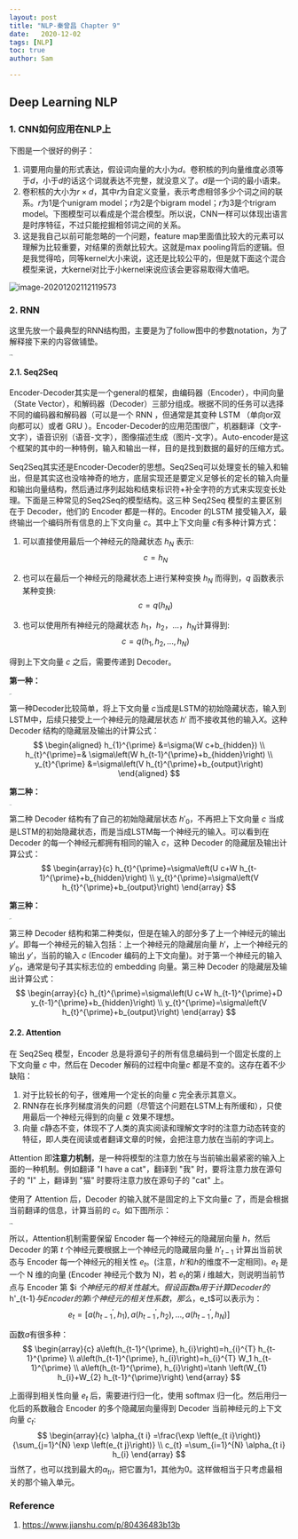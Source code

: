 ```yaml
---
layout: post
title: "NLP-秦曾昌 Chapter 9"
date:   2020-12-02
tags: [NLP]
toc: true
author: Sam

---
```


## Deep Learning NLP

### 1. CNN如何应用在NLP上

下图是一个很好的例子：

1. 词要用向量的形式表达，假设词向量的大小为$d$。卷积核的列向量维度必须等于$d$，小于$d$的话这个词就表达不完整，就没意义了。$d$是一个词的最小语束。
2. 卷积核的大小为$r \times d$，其中$r$为自定义变量，表示考虑相邻多少个词之间的联系。$r$为1是个unigram model；$r$为2是个bigram model；$r$为3是个trigram model。下图模型可以看成是个混合模型。所以说，CNN一样可以体现出语言是时序特征，不过只能挖掘相邻词之间的关系。
3. 这是我自己以前可能忽略的一个问题，feature map里面值比较大的元素可以理解为比较重要，对结果的贡献比较大。这就是max pooling背后的逻辑。但是我觉得哈，同等kernel大小来说，这还是比较公平的，但是就下面这个混合模型来说，大kernel对比于小kernel来说应该会更容易取得大值吧。

![image-20201202112119573](https://i.loli.net/2020/12/02/dJ4jrVqbioKPvTm.png)





### 2. RNN

这里先放一个最典型的RNN结构图，主要是为了follow图中的参数notation，为了解释接下来的内容做铺垫。

<img src="https://i.loli.net/2020/12/03/hJRfCc2b3knpWaF.png" alt="img" style="zoom: 15%;" />



#### 2.1. Seq2Seq

Encoder-Decoder其实是一个general的框架，由编码器（Encoder），中间向量（State Vector），和解码器（Decoder）三部分组成。根据不同的任务可以选择不同的编码器和解码器（可以是一个 RNN ，但通常是其变种 LSTM （单向or双向都可以）或者 GRU ）。Encoder-Decoder的应用范围很广，机器翻译（文字-文字），语音识别（语音-文字），图像描述生成（图片-文字）。Auto-encoder是这个框架的其中的一种特例，输入和输出一样，目的是找到数据的最好的压缩方式。

Seq2Seq其实还是Encoder-Decoder的思想。Seq2Seq可以处理变长的输入和输出，但是其实这也没啥神奇的地方，底层实现还是要定义足够长的定长的输入向量和输出向量结构，然后通过序列起始和结束标识符+补全字符的方式来实现变长处理。下面是三种常见的Seq2Seq的模型结构。这三种 Seq2Seq 模型的主要区别在于 Decoder，他们的 Encoder 都是一样的。Encoder 的LSTM 接受输入$X$，最终输出一个编码所有信息的上下文向量 $c$。其中上下文向量 $c$有多种计算方式：

1. 可以直接使用最后一个神经元的隐藏状态 $h_N$ 表示:
   $$
   c=h_{N}
   $$
   
2. 也可以在最后一个神经元的隐藏状态上进行某种变换 $h_N$ 而得到，$q$ 函数表示某种变换:
   $$
   c=q(h_{N})
   $$
   
3. 也可以使用所有神经元的隐藏状态 $h_1$，$h_2$，...，$h_N$计算得到:
   $$
   c=q(h_1,h_2,...,h_N)
   $$
   

得到上下文向量 $c$ 之后，需要传递到 Decoder。



**第一种：**

<img src="https://i.loli.net/2020/12/03/SJ8FrXzWpEBLwRC.png" alt="img" style="zoom: 10%;" />



第一种Decoder比较简单，将上下文向量 $c$当成是LSTM的初始隐藏状态，输入到LSTM中，后续只接受上一个神经元的隐藏层状态 $h'$ 而不接收其他的输入$X$。这种Decoder 结构的隐藏层及输出的计算公式：
$$
\begin{aligned}
h_{1}^{\prime} &=\sigma(W c+b_{hidden}) \\
h_{t}^{\prime}=& \sigma\left(W h_{t-1}^{\prime}+b_{hidden}\right) \\
y_{t}^{\prime} &=\sigma\left(V h_{t}^{\prime}+b_{output}\right)
\end{aligned}
$$




**第二种：**

<img src="https://i.loli.net/2020/12/03/GgPdxjvDM6JZXwH.png" alt="img" style="zoom:10%;" />



第二种 Decoder 结构有了自己的初始隐藏层状态 $h'_0$，不再把上下文向量 $c$ 当成是LSTM的初始隐藏状态，而是当成LSTM每一个神经元的输入。可以看到在 Decoder 的每一个神经元都拥有相同的输入 $c$，这种 Decoder 的隐藏层及输出计算公式：
$$
\begin{array}{c}
h_{t}^{\prime}=\sigma\left(U c+W h_{t-1}^{\prime}+b_{hidden}\right) \\
y_{t}^{\prime}=\sigma\left(V h_{t}^{\prime}+b_{output}\right)
\end{array}
$$




**第三种：**

<img src="https://i.loli.net/2020/12/03/wmW7nsRzC6DeJFL.png" alt="img" style="zoom:10%;" />



第三种 Decoder 结构和第二种类似，但是在输入的部分多了上一个神经元的输出 $y'$。即每一个神经元的输入包括：上一个神经元的隐藏层向量 $h'$，上一个神经元的输出 $y'$，当前的输入 $c$ (Encoder 编码的上下文向量)。对于第一个神经元的输入 $y'_0$，通常是句子其实标志位的 embedding 向量。第三种 Decoder 的隐藏层及输出计算公式：
$$
\begin{array}{c}
h_{t}^{\prime}=\sigma\left(U c+W h_{t-1}^{\prime}+D y_{t-1}^{\prime}+b_{hidden}\right) \\
y_{t}^{\prime}=\sigma\left(V h_{t}^{\prime}+b_{output}\right)
\end{array}
$$


#### 2.2. Attention

在 Seq2Seq 模型，Encoder 总是将源句子的所有信息编码到一个固定长度的上下文向量 $c$ 中，然后在 Decoder 解码的过程中向量$c$ 都是不变的。这存在着不少缺陷：

1. 对于比较长的句子，很难用一个定长的向量 $c$ 完全表示其意义。
2. RNN存在长序列梯度消失的问题（尽管这个问题在LSTM上有所缓和），只使用最后一个神经元得到的向量 $c$ 效果不理想。
3. 向量 $c$静态不变，体现不了人类的真实阅读和理解文字时的注意力动态转变的特征，即人类在阅读或者翻译文章的时候，会把注意力放在当前的字词上。



Attention 即**注意力机制**，是一种将模型的注意力放在与当前输出最紧密的输入上面的一种机制。例如翻译 "I have a cat"，翻译到 "我" 时，要将注意力放在源句子的 "I" 上，翻译到 "猫" 时要将注意力放在源句子的 "cat" 上。



使用了 Attention 后，Decoder 的输入就不是固定的上下文向量$c$ 了，而是会根据当前翻译的信息，计算当前的 $c$。如下图所示：

<img src="https://i.loli.net/2020/12/03/ktHRzafxSPqlXWF.png" alt="img" style="zoom:15%;" />

所以，Attention机制需要保留 Encoder 每一个神经元的隐藏层向量 $h$，然后 Decoder 的第 $t$ 个神经元要根据上一个神经元的隐藏层向量 $h'_{t-1}$ 计算出当前状态与 Encoder 每一个神经元的相关性 $e_t$。(注意，$h'$和$h$的维度不一定相同)。$e_t$ 是一个 N 维的向量 (Encoder 神经元个数为 N)，若 $e_t$的第 $i$ 维越大，则说明当前节点与 Encoder 第 $i $个神经元的相关性越大。假设函数$a$用于计算Decoder的$h'_{t-1}$与Encoder的第$i$个神经元的相关性系数，那么，$e_t$可以表示为：
$$
e_{t}=\left[a\left(h_{t-1}^{\prime}, h_{1}\right), a\left(h_{t-1}^{\prime}, h_{2}\right), \ldots, a\left(h_{t-1}^{\prime}, h_{N}\right)\right]
$$


函数$a$有很多种：
$$
\begin{array}{c}
a\left(h_{t-1}^{\prime}, h_{i}\right)=h_{i}^{T} h_{t-1}^{\prime} \\
a\left(h_{t-1}^{\prime}, h_{i}\right)=h_{i}^{T} W_1 h_{t-1}^{\prime} \\
a\left(h_{t-1}^{\prime}, h_{i}\right)=\tanh \left(W_{1} h_{i}+W_{2} h_{t-1}^{\prime}\right)
\end{array}
$$


上面得到相关性向量 $e_t$ 后，需要进行归一化，使用 softmax 归一化。然后用归一化后的系数融合 Encoder 的多个隐藏层向量得到 Decoder 当前神经元的上下文向量 $c_t$:
$$
\begin{array}{c}
\alpha_{t i} =\frac{\exp \left(e_{t i}\right)}{\sum_{j=1}^{N} \exp \left(e_{t j}\right)} \\
c_{t} =\sum_{i=1}^{N} \alpha_{t i} h_{i}
\end{array}
$$
当然了，也可以找到最大的$\alpha_{t i}$，把它置为1，其他为0。这样做相当于只考虑最相关的那个输入单元。



### Reference

1. https://www.jianshu.com/p/80436483b13b